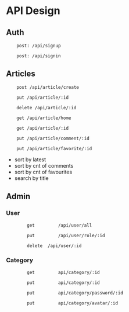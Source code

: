 # API Design

## Auth

    	post: /api/signup

    	post: /api/signin

## Articles

    	post /api/article/create

    	put /api/article/:id

    	delete /api/article/:id

    	get /api/article/home

    	get /api/article/:id

    	put /api/article/comment/:id

    	put /api/article/favorite/:id

- sort by latest
- sort by cnt of comments
- sort by cnt of favourites
- search by title

## Admin

### User

			get			/api/user/all

			put			/api/user/role/:id

			delete	/api/user/:id

### Category

			get			api/category/:id

			put			api/category/:id

			put			api/category/password/:id

			put			api/category/avatar/:id
